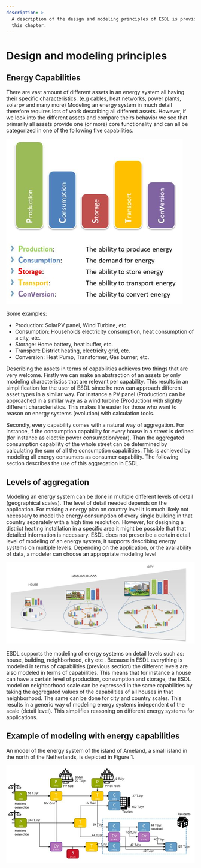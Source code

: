 ```yaml
---
description: >-
  A description of the design and modeling principles of ESDL is provided in
  this chapter.
---
```


# Design and modeling principles

## Energy Capabilities

There are vast amount of different assets in an energy system all having their specific characteristics. \(e.g cables, heat networks, power plants, solarpv and many more\) Modeling an energy system in much detail therefore requires lots of work describing all different assets. However, if we look into the different assets and compare theirs behavior we see that primarily all assets provide one \(or more\) core functionality and can all be categorized in one of the following five capabilities. 

![](https://github.com/EnergyTransition/ESDL-gitbook/blob/master/Images/Capabilities.JPG?raw=true)

Some examples: 

* Production: 	SolarPV panel, Wind Turbine, etc.
* Consumption: 	Households electricity consumption, heat consumption of a city, etc.
* Storage: 	Home battery, heat buffer, etc.
* Transport:	District heating, electricity grid, etc.
* Conversion:	Heat Pump, Transformer, Gas burner, etc.

Describing the assets in terms of capabilities achieves two things that are very welcome. Firstly we can make an abstraction of an assets by only modeling characteristics that are relevant per capability. This results in an simplification for the user of ESDL since he now can approach different asset types in a similar way. For instance a PV panel \(Production\) can be approached in a similar way as a wind turbine \(Production\) with slightly different characteristics. This makes life easier for those who want to reason on energy systems \(evolution\) with calculation tools. 

Secondly, every capability comes with a natural way of aggregation. For instance, if the consumption capability for every house in a street is defined \(for instance as electric power consumption/year\). Than the aggregated consumption capability of the whole street can be determined by calculating the sum of all the consumption capabilities. This is achieved by modeling all energy consumers as consumer capability. The following section describes the use of this aggregation in ESDL.

## Levels of aggregation

Modeling an energy system can be done in multiple different levels of detail \(geographical scales\). The level of detail needed depends on the application. For making a energy plan on country level it is much likely not necessary to model the energy consumption of every single building in that country separately with a high time resolution. However, for designing a district heating installation in a specific area it might be possible that that detailed information is necessary. ESDL does not prescribe a certain detail level of modeling of an energy system, it supports describing energy systems on multiple levels. Depending on the application, or the availability of data, a modeler can choose an appropriate modeling level

![](https://github.com/EnergyTransition/ESDL-gitbook/blob/master/Images/Aggregation%20Levels.JPG?raw=true)



ESDL supports the modeling of energy systems on detail levels such as: house, building, neighborhood, city etc . Because in ESDL everything is modeled in terms of capabilities \(previous section\) the different levels are also modeled in terms of capabilities. This means that for instance a house can have a certain level of production, consumption and storage, the ESDL model on neighborhood scale can be expressed in the same capabilities by taking the aggregated values of the capabilities of all houses in that neighborhood. The same can be done for city and country scales. This results in a generic way of modeling energy systems independent of the scale \(detail level\). This simplifies reasoning on different energy systems for applications. 

## Example of modeling with energy capabilities

An model of the energy system of the island of Ameland, a small island in the north of the Netherlands, is depicted in Figure 1. 

![](https://github.com/EnergyTransition/ESDL-gitbook/blob/master/Images/Ameland.JPG?raw=true)



